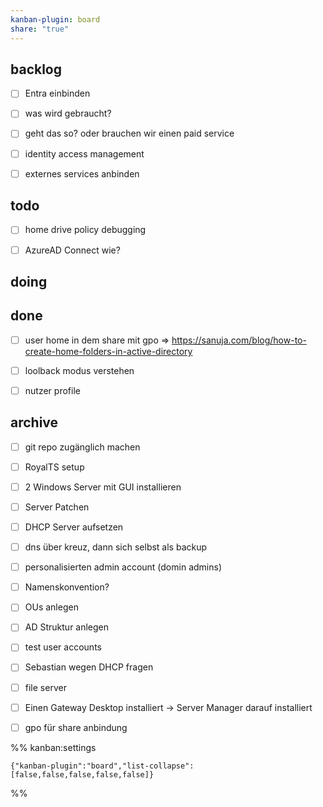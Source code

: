 ```yaml
---
kanban-plugin: board
share: "true"
---
```


## backlog

- [ ] Entra einbinden
- [ ] was wird gebraucht?
- [ ] geht das so? oder brauchen wir einen paid service
- [ ] identity access management
- [ ] externes services anbinden


## todo

- [ ] home drive policy debugging
- [ ] AzureAD Connect wie?


## doing



## done

- [ ] user home in dem share mit gpo => https://sanuja.com/blog/how-to-create-home-folders-in-active-directory
- [ ] loolback modus verstehen
- [ ] nutzer profile


## archive

- [ ] git repo zugänglich machen
- [ ] RoyalTS setup
- [ ] 2 Windows Server mit GUI installieren
- [ ] Server Patchen
- [ ] DHCP Server aufsetzen
- [ ] dns über kreuz, dann sich selbst als backup
- [ ] personalisierten admin account (domin admins)
- [ ] Namenskonvention?
- [ ] OUs anlegen
- [ ] AD Struktur anlegen
- [ ] test user accounts
- [ ] Sebastian wegen DHCP fragen
- [ ] file server
- [ ] Einen Gateway Desktop installiert -> Server Manager darauf installiert
- [ ] gpo für share anbindung




%% kanban:settings
```
{"kanban-plugin":"board","list-collapse":[false,false,false,false,false]}
```
%%